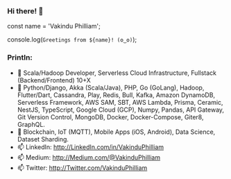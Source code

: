 ### Hi there! 👋

const name = 'Vakindu Philliam';

console.log(`Greetings from ${name}! (ʘ‿ʘ)`);

### Println:

- 🔭 Scala/Hadoop Developer, Serverless Cloud Infrastructure, Fullstack (Backend/Frontend) 10+X
- 🌱 Python/Django, Akka (Scala/Java), PHP, Go (GoLang), Hadoop, Flutter/Dart, Cassandra, Play, Redis, Bull, Kafka, Amazon DynamoDB, Serverless Framework, AWS SAM, SBT, AWS Lambda, Prisma, Ceramic, NestJS, TypeScript, Google Cloud (GCP), Numpy, Pandas, API Gateway, Git Version Control, MongoDB, Docker, Docker-Compose, Giter8, GraphQL.
- 👯 Blockchain, IoT (MQTT), Mobile Apps (iOS, Android), Data Science, Dataset Sharding.
- 📫 LinkedIn: http://LinkedIn.com/in/VakinduPhilliam
- 📫 Medium:   http://Medium.com/@VakinduPhilliam
- 📫 Twitter:  http://Twitter.com/VakinduPhilliam

